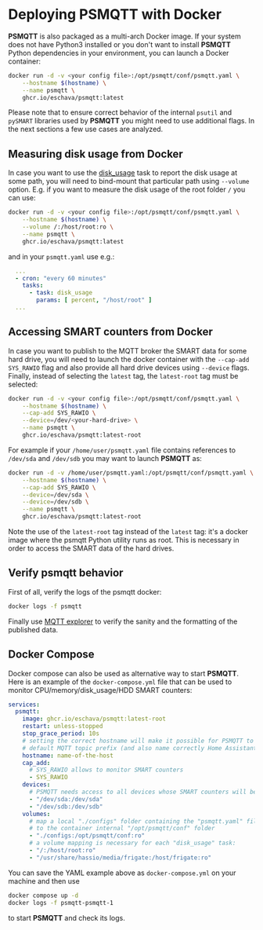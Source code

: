 # Deploying PSMQTT with Docker

**PSMQTT** is also packaged as a multi-arch Docker image. If your system does not have Python3 installed or 
you don't want to install **PSMQTT** Python dependencies in your environment, you can launch
a Docker container:

```sh
docker run -d -v <your config file>:/opt/psmqtt/conf/psmqtt.yaml \
    --hostname $(hostname) \
    --name psmqtt \
    ghcr.io/eschava/psmqtt:latest
```

Please note that to ensure correct behavior of the internal `psutil` and `pySMART` libraries used
by **PSMQTT** you might need to use additional flags. 
In the next sections a few use cases are analyzed.

## Measuring disk usage from Docker

In case you want to use the [disk_usage](./usage.md#category-disks) task to report the disk usage
at some path, you will need to bind-mount that particular path using `--volume` option.
E.g. if you want to measure the disk usage of the root folder `/` you can use:


```sh
docker run -d -v <your config file>:/opt/psmqtt/conf/psmqtt.yaml \
    --hostname $(hostname) \
    --volume /:/host/root:ro \
    --name psmqtt \
    ghcr.io/eschava/psmqtt:latest
```

and in your `psmqtt.yaml` use e.g.:

```yaml
  ...
  - cron: "every 60 minutes"
    tasks:
      - task: disk_usage
        params: [ percent, "/host/root" ]
  ...
```

## Accessing SMART counters from Docker

In case you want to publish to the MQTT broker the SMART data for some hard drive,
you will need to launch the docker container with the `--cap-add SYS_RAWIO` flag and also
provide all hard drive devices using `--device` flags.
Finally, instead of selecting the `latest` tag, the `latest-root` tag must be selected:

```sh
docker run -d -v <your config file>:/opt/psmqtt/conf/psmqtt.yaml \
    --hostname $(hostname) \
    --cap-add SYS_RAWIO \
    --device=/dev/<your-hard-drive> \
    --name psmqtt \
    ghcr.io/eschava/psmqtt:latest-root
```

For example if your `/home/user/psmqtt.yaml` file contains references to `/dev/sda` and `/dev/sdb` you may want
to launch **PSMQTT** as:

```sh
docker run -d -v /home/user/psmqtt.yaml:/opt/psmqtt/conf/psmqtt.yaml \
    --hostname $(hostname) \
    --cap-add SYS_RAWIO \
    --device=/dev/sda \
    --device=/dev/sdb \
    --name psmqtt \
    ghcr.io/eschava/psmqtt:latest-root
```

Note the use of the `latest-root` tag instead of the `latest` tag: it's a docker image where
the psmqtt Python utility runs as root. This is necessary in order to access the SMART data of the hard drives.

## Verify psmqtt behavior

First of all, verify the logs of the psmqtt docker:

```sh
docker logs -f psmqtt
```

Finally use [MQTT explorer](http://mqtt-explorer.com/) to verify the sanity and the formatting of the
published data.

## Docker Compose

Docker compose can also be used as alternative way to start **PSMQTT**.
Here is an example of the `docker-compose.yml` file that can be used to monitor CPU/memory/disk_usage/HDD SMART counters:

```yaml
services:
  psmqtt:
    image: ghcr.io/eschava/psmqtt:latest-root
    restart: unless-stopped
    stop_grace_period: 10s
    # setting the correct hostname will make it possible for PSMQTT to select a sensible
    # default MQTT topic prefix (and also name correctly Home Assistant devices)
    hostname: name-of-the-host
    cap_add:
      # SYS_RAWIO allows to monitor SMART counters
      - SYS_RAWIO
    devices:
      # PSMQTT needs access to all devices whose SMART counters will be monitored
      - "/dev/sda:/dev/sda"
      - "/dev/sdb:/dev/sdb"
    volumes:
      # map a local "./configs" folder containing the "psmqtt.yaml" file
      # to the container internal "/opt/psmqtt/conf" folder
      - "./configs:/opt/psmqtt/conf:ro"
      # a volume mapping is necessary for each "disk_usage" task:
      - "/:/host/root:ro"
      - "/usr/share/hassio/media/frigate:/host/frigate:ro"
```

You can save the YAML example above as `docker-compose.yml` on your machine and then use

```sh
docker compose up -d
docker logs -f psmqtt-psmqtt-1
```

to start **PSMQTT** and check its logs.

